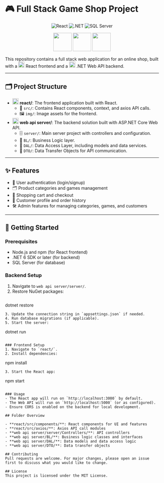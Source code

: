 # 🎮 Full Stack Game Shop Project

<p align="center">
  <img src="https://img.shields.io/badge/React-20232A?style=for-the-badge&logo=react&logoColor=61DAFB" alt="React"/>
  <img src="https://img.shields.io/badge/.NET-512BD4?style=for-the-badge&logo=dotnet&logoColor=white" alt=".NET"/>
  <img src="https://img.shields.io/badge/SQL%20Server-CC2927?style=for-the-badge&logo=microsoftsqlserver&logoColor=white" alt="SQL Server"/>
</p>

<p align="center">
  <img src="https://img.icons8.com/color/96/000000/shopping-cart--v2.png" width="60"/>
  <img src="https://img.icons8.com/color/96/000000/game-controller.png" width="60"/>
  <img src="https://img.icons8.com/color/96/000000/user-group-man-man.png" width="60"/>
</p>

This repository contains a full stack web application for an online shop, built with a <img src="https://img.icons8.com/color/24/000000/react-native.png" width="20"/> React frontend and a <img src="https://img.icons8.com/color/24/000000/net-framework.png" width="20"/> .NET Web API backend.

---

## 🗂️ Project Structure

- <img src="https://img.icons8.com/color/24/000000/react-native.png" width="20"/> **react/**: The frontend application built with React.
  - 📁 `src/`: Contains React components, context, and axios API calls.
  - 🖼️ `img/`: Image assets for the frontend.
- <img src="https://img.icons8.com/color/24/000000/net-framework.png" width="20"/> **web api server/**: The backend solution built with ASP.NET Core Web API.
  - 🗄️ `server/`: Main server project with controllers and configuration.
  - 🧠 `BL/`: Business Logic layer.
  - 💾 `DAL/`: Data Access Layer, including models and data services.
  - 🔄 `DTO/`: Data Transfer Objects for API communication.

---

## ✨ Features

- 🔐 User authentication (login/signup)
- 🗂️ Product categories and games management
- 🛒 Shopping cart and checkout
- 👤 Customer profile and order history
- 🛠️ Admin features for managing categories, games, and customers

---

## 🚀 Getting Started

### Prerequisites
- Node.js and npm (for React frontend)
- .NET 6 SDK or later (for backend)
- SQL Server (for database)

### Backend Setup
1. Navigate to `web api server/server/`.
2. Restore NuGet packages:
   ```
dotnet restore
   ```
3. Update the connection string in `appsettings.json` if needed.
4. Run database migrations (if applicable).
5. Start the server:
   ```
dotnet run
   ```

### Frontend Setup
1. Navigate to `react/`.
2. Install dependencies:
   ```
npm install
   ```
3. Start the React app:
   ```
npm start
   ```

### Usage
- The React app will run on `http://localhost:3000` by default.
- The Web API will run on `http://localhost:5000` (or as configured).
- Ensure CORS is enabled on the backend for local development.

## Folder Overview

- **react/src/components/**: React components for UI and features
- **react/src/axios/**: Axios API call modules
- **web api server/server/Controllers/**: API controllers
- **web api server/BL/**: Business logic classes and interfaces
- **web api server/DAL/**: Data models and data access logic
- **web api server/DTO/**: Data transfer objects

## Contributing
Pull requests are welcome. For major changes, please open an issue first to discuss what you would like to change.

## License
This project is licensed under the MIT License.
